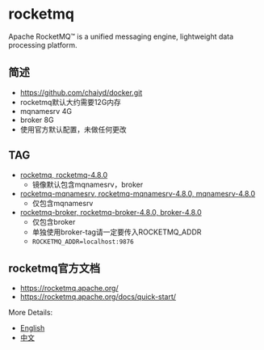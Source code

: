 # rocketmq

Apache RocketMQ™ is a unified messaging engine, lightweight data processing platform.

## 简述
* https://github.com/chaiyd/docker.git
* rocketmq默认大约需要12G内存
* mqnamesrv 4G
* broker 8G
* 使用官方默认配置，未做任何更改

## TAG
* [rocketmq, rocketmq-4.8.0](https://github.com/chaiyd/docker/tree/master/rocketmq)
  * 镜像默认包含mqnamesrv，broker  
* [rocketmq-mqnamesrv, rocketmq-mqnamesrv-4.8.0, mqnamesrv-4.8.0](https://github.com/chaiyd/docker/tree/master/rocketmq-mqnamesrv)
  * 仅包含mqnamesrv
* [rocketmq-broker, rocketmq-broker-4.8.0, broker-4.8.0](https://github.com/chaiyd/docker/tree/master/rocketmq-broker)
  * 仅包含broker
  * 单独使用broker-tag请一定要传入ROCKETMQ_ADDR
  * ```ROCKETMQ_ADDR=localhost:9876```

## rocketmq官方文档
* https://rocketmq.apache.org/
* https://rocketmq.apache.org/docs/quick-start/

More Details:
* [English](https://github.com/apache/rocketmq/tree/master/docs/en)
* [中文](https://github.com/apache/rocketmq/tree/master/docs/cn)
